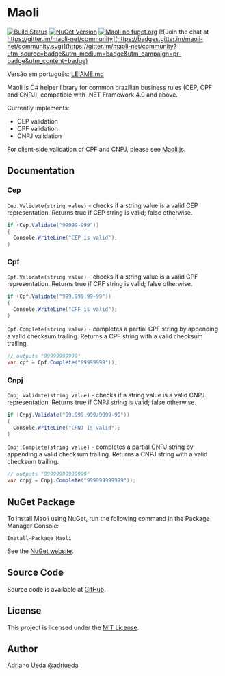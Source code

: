 # Maoli

[![Build Status](https://travis-ci.org/aueda/maoli.svg?branch=master)](https://travis-ci.org/aueda/maoli/)
[![NuGet Version](https://img.shields.io/nuget/v/Maoli.svg)](https://www.nuget.org/packages/Maoli/)
[![Maoli no fuget.org](https://www.fuget.org/packages/Maoli/badge.svg)](https://www.fuget.org/packages/Maoli)
[![Join the chat at https://gitter.im/maoli-net/community](https://badges.gitter.im/maoli-net/community.svg)](https://gitter.im/maoli-net/community?utm_source=badge&utm_medium=badge&utm_campaign=pr-badge&utm_content=badge)

Versão em português: [LEIAME.md](https://github.com/aueda/maoli/blob/master/LEIAME.md)

Maoli is C# helper library for common brazilian business rules (CEP, CPF and CNPJ),
compatible with .NET Framework 4.0 and above.

Currently implements:

* CEP validation
* CPF validation
* CNPJ validation

For client-side validation of CPF and CNPJ, please see [Maoli.js](https://github.com/aueda/maoli.js/).

## Documentation

### Cep

``Cep.Validate(string value)`` - checks if a string value is a valid CEP representation. Returns true if CEP string is valid; false otherwise.

```c#
if (Cep.Validate("99999-999"))
{
  Console.WriteLine("CEP is valid");
}
```

### Cpf

``Cpf.Validate(string value)`` - checks if a string value is a valid CPF representation. Returns true if CPF string is valid; false otherwise.

```c#
if (Cpf.Validate("999.999.99-99"))
{
  Console.WriteLine("CPF is valid");
}
```

``Cpf.Complete(string value)`` - completes a partial CPF string by appending a valid checksum trailing.
Returns a CPF string with a valid checksum trailing.

```c#
// outputs "99999999999"
var cpf = Cpf.Complete("99999999"));
```

### Cnpj

``Cnpj.Validate(string value)`` - checks if a string value is a valid CNPJ representation. Returns true if CNPJ string is valid; false otherwise.

```c#
if (Cnpj.Validate("99.999.999/9999-99"))
{
  Console.WriteLine("CPNJ is valid");
}
```
``Cnpj.Complete(string value)`` - completes a partial CNPJ string by appending a valid checksum trailing.
Returns a CNPJ string with a valid checksum trailing.

```c#
// outputs "99999999999999"
var cnpj = Cnpj.Complete("999999999999"));
```

## NuGet Package

To install Maoli using NuGet, run the following command in the Package Manager Console:

```
Install-Package Maoli
```

See the [NuGet website](https://www.nuget.org/packages/Maoli/).

## Source Code

Source code is available at [GitHub](https://github.com/aueda/maoli/).

## License

This project is licensed under the [MIT License](http://opensource.org/licenses/MIT).

## Author

Adriano Ueda [@adriueda](https://twitter.com/adriueda)
